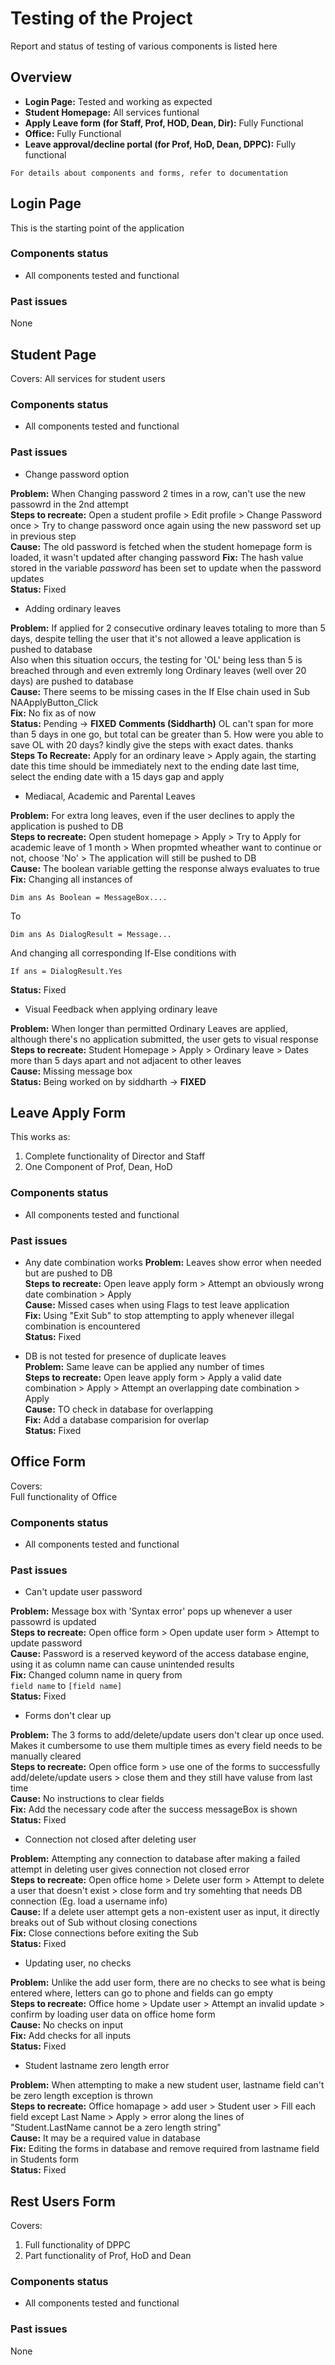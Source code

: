 # Testing of the Project

Report and status of testing of various components is listed here

## Overview  

* **Login Page:** Tested and working as expected
* **Student Homepage:** All services funtional
* **Apply Leave form (for Staff, Prof, HOD, Dean, Dir):** Fully Functional
* **Office:** Fully Functional
* **Leave approval/decline portal (for Prof, HoD, Dean, DPPC):** Fully functional

```
For details about components and forms, refer to documentation 
```
## Login Page
This is the starting point of the application

### Components status
* All components tested and functional



### Past issues
None

## Student Page

Covers:    All services for student users

### Components status
* All components tested and functional



### Past issues
* Change password option

**Problem:** When Changing password 2 times in a row, can't use the new passowrd in the 2nd attempt    
**Steps to recreate:** Open a student profile > Edit profile > Change Password once > Try to change password once again using the new password set up in previous step  
**Cause:** The old password is fetched when the student homepage form is loaded, it wasn't updated after changing password 
**Fix:** The hash value stored in the variable *password* has been set to update when the password updates  
**Status:** Fixed


* Adding ordinary leaves

**Problem:** If applied for 2 consecutive ordinary leaves totaling to more than 5 days, despite telling the user that it's not allowed a leave application is pushed to database   
Also when this situation occurs, the testing for 'OL' being less than 5 is breached through and even extremly long Ordinary leaves (well over 20 days) are pushed to database   
**Cause:** There seems to be missing cases in the If Else chain used in Sub NAApplyButton_Click   
**Fix:** No fix as of now   
**Status:** Pending -> **FIXED**
**Comments (Siddharth)** OL can't span for more than 5 days in one go, but total can be greater than 5. 
How were you able to save OL with 20 days?
kindly give the steps with exact dates.
thanks   
**Steps To Recreate:** Apply for an ordinary leave > Apply again, the starting date this time should be immediately next to the ending date last time, select the ending date with a 15 days gap and apply


* Mediacal, Academic and Parental Leaves 

**Problem:** For extra long leaves, even if the user declines to apply the application is pushed to DB    
**Steps to recreate:** Open student homepage > Apply > Try to Apply for academic leave of 1 month > When propmted wheather want to continue or not, choose 'No' > The application will still be pushed to DB   
**Cause:**  The boolean variable getting the response always evaluates to true  
**Fix:**  Changing all instances of  
```
Dim ans As Boolean = MessageBox....
```
To
```
Dim ans As DialogResult = Message...
```
And changing all corresponding If-Else conditions with
```
If ans = DialogResult.Yes
```
**Status:** Fixed


* Visual Feedback when applying ordinary leave

**Problem:** When longer than permitted Ordinary Leaves are applied, although there's no application submitted, the user gets to visual response   
**Steps to recreate:** Student Homepage > Apply > Ordinary leave > Dates more than 5 days apart and not adjacent to other leaves   
**Cause:** Missing message box   
**Status:** Being worked on by siddharth  -> **FIXED** 



## Leave Apply Form

This works as:     
1. Complete functionality of Director and Staff
1. One Component of Prof, Dean, HoD



### Components status
* All components tested and functional


### Past issues

* Any date combination works
**Problem:** Leaves show error when needed but are pushed to DB   
**Steps to recreate:** Open leave apply form > Attempt an obviously wrong date combination > Apply   
**Cause:** Missed cases when using Flags to test leave application   
**Fix:** Using "Exit Sub" to stop attempting to apply whenever illegal combination is encountered    
**Status:** Fixed   

* DB is not tested for presence of duplicate leaves   
**Problem:** Same leave can be applied any number of times   
**Steps to recreate:** Open leave apply form > Apply a valid date combination > Apply > Attempt an overlapping date combination > Apply   
**Cause:** TO check in database for overlapping   
**Fix:** Add a database comparision for overlap   
**Status:** Fixed    



## Office Form

Covers:    
Full functionality of Office    

### Components status
* All components tested and functional


### Past issues

* Can't update user password  

**Problem:** Message box with 'Syntax error' pops up whenever a user passowrd is updated  
**Steps to recreate:** Open office form > Open update user form > Attempt to update password  
**Cause:** Password is a reserved keyword of the access database engine, using it as column name can cause unintended results  
**Fix:** Changed column name in query from   
```field name``` to ``` [field name] ```   
**Status:** Fixed

* Forms don't clear up  

**Problem:** The 3 forms to add/delete/update users don't clear up once used. Makes it cumbersome to use them multiple times as every field needs to be manually cleared  
**Steps to recreate:** Open office form > use one of the forms to successfully add/delete/update users > close them and they still have valuse from last time  
**Cause:** No instructions to clear fields  
**Fix:** Add the necessary code after the success messageBox is shown    
**Status:** Fixed

* Connection not closed after deleting user

**Problem:** Attempting any connection to database after making a failed attempt in deleting user gives connection not closed error   
**Steps to recreate:** Open office home > Delete user form > Attempt to delete a user that doesn't exist > close form and try somehting that needs DB connection (Eg. load a username info)  
**Cause:** If a delete user attempt gets a non-existent user as input, it directly breaks out of Sub without closing conections     
**Fix:** Close connections before exiting the Sub     
**Status:** Fixed   

* Updating user, no checks   

**Problem:** Unlike the add user form, there are no checks to see what is being entered where, letters can go to phone and fields can go empty   
**Steps to recreate:** Office home > Update user > Attempt an invalid update > confirm by loading user data on office home form    
**Cause:** No checks on input    
**Fix:** Add checks for all inputs   
**Status:** Fixed    

* Student lastname zero length error   

**Problem:** When attempting to make a new student user, lastname field can't be zero length exception is thrown    
**Steps to recreate:** Office homapage > add user > Student user > Fill each field except Last Name > Apply > error along the lines of "Student.LastName cannot be a zero length string"     
**Cause:** It may be a required value in database     
**Fix:** Editing the forms in database and remove required from lastname field in Students form    
**Status:** Fixed




## Rest Users Form
Covers:    
1. Full functionality of DPPC
1. Part functionality of Prof, HoD and Dean

### Components status
* All components tested and functional


### Past issues
None
